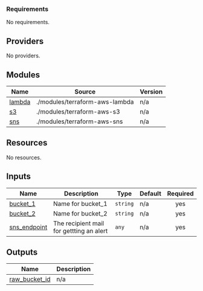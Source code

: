 ### Requirements

No requirements.

## Providers

No providers.

## Modules

| Name | Source | Version |
|------|--------|---------|
| <a name="module_lambda"></a> [lambda](#module\_lambda) | ./modules/terraform-aws-lambda | n/a |
| <a name="module_s3"></a> [s3](#module\_s3) | ./modules/terraform-aws-s3 | n/a |
| <a name="module_sns"></a> [sns](#module\_sns) | ./modules/terraform-aws-sns | n/a |

## Resources

No resources.

## Inputs

| Name | Description | Type | Default | Required |
|------|-------------|------|---------|:--------:|
| <a name="input_bucket_1"></a> [bucket\_1](#input\_bucket\_1) | Name for bucket\_1 | `string` | n/a | yes |
| <a name="input_bucket_2"></a> [bucket\_2](#input\_bucket\_2) | Name for bucket\_2 | `string` | n/a | yes |
| <a name="input_sns_endpoint"></a> [sns\_endpoint](#input\_sns\_endpoint) | The recipient mail for gettting an alert | `any` | n/a | yes |

## Outputs

| Name | Description |
|------|-------------|
| <a name="output_raw_bucket_id"></a> [raw\_bucket\_id](#output\_raw\_bucket\_id) | n/a |
